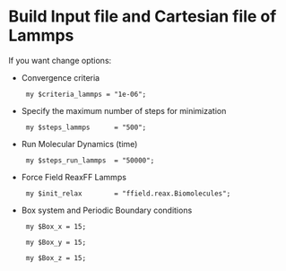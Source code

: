 # Build Input file and Cartesian file of Lammps


If you want change options:
* Convergence criteria

       my $criteria_lammps = "1e-06";

* Specify the maximum number of steps for minimization 
 
       my $steps_lammps      = "500";

* Run Molecular Dynamics (time)

       my $steps_run_lammps  = "50000";

* Force Field ReaxFF Lammps

       my $init_relax        = "ffield.reax.Biomolecules";

* Box system and Periodic Boundary conditions

       my $Box_x = 15;

       my $Box_y = 15;

       my $Box_z = 15;
